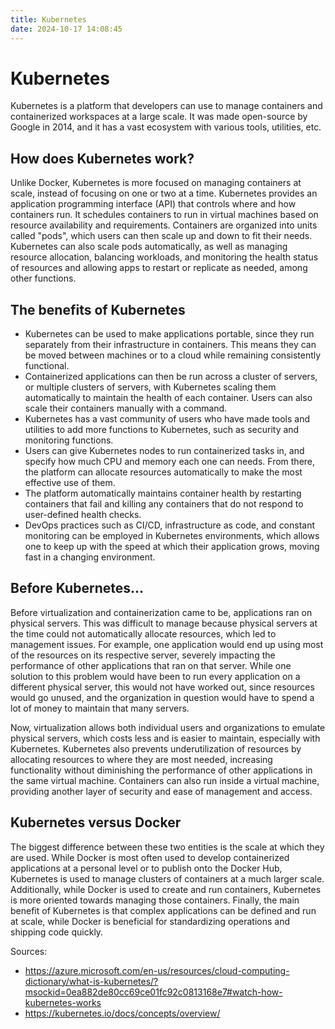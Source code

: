 ```yaml
---
title: Kubernetes
date: 2024-10-17 14:08:45
---
```

# Kubernetes
Kubernetes is a platform that developers can use to manage containers and containerized workspaces at a large scale. It was made open-source by Google in 2014, and it has a vast ecosystem with various tools, utilities, etc.

## How does Kubernetes work?
Unlike Docker, Kubernetes is more focused on managing containers at scale, instead of focusing on one or two at a time. Kubernetes provides an application programming interface (API) that controls where and how containers run. It schedules containers to run in virtual machines based on resource availability and requirements. Containers are organized into units called "pods", which users can then scale up and down to fit their needs. Kubernetes can also scale pods automatically, as well as managing resource allocation, balancing workloads, and monitoring the health status of resources and allowing apps to restart or replicate as needed, among other functions.

## The benefits of Kubernetes
* Kubernetes can be used to make applications portable, since they run separately from their infrastructure in containers. This means they can be moved between machines or to a cloud while remaining consistently functional.
* Containerized applications can then be run across a cluster of servers, or multiple clusters of servers, with Kubernetes scaling them automatically to maintain the health of each container. Users can also scale their containers manually with a command.
* Kubernetes has a vast community of users who have made tools and utilities to add more functions to Kubernetes, such as security and monitoring functions.
* Users can give Kubernetes nodes to run containerized tasks in, and specify how much CPU and memory each one can needs. From there, the platform can allocate resources automatically to make the most effective use of them. 
* The platform automatically maintains container health by restarting containers that fail and killing any containers that do not respond to user-defined health checks.
* DevOps practices such as CI/CD, infrastructure as code, and constant monitoring can be employed in Kubernetes environments, which allows one to keep up with the speed at which their application grows, moving fast in a changing environment.

## Before Kubernetes...
Before virtualization and containerization came to be, applications ran on physical servers. This was difficult to manage because physical servers at the time could not automatically allocate resources, which led to management issues. For example, one application would end up using most of the resources on its respective server, severely impacting the performance of other applications that ran on that server. While one solution to this problem would have been to run every application on a different physical server, this would not have worked out, since resources would go unused, and the organization in question would have to spend a lot of money to maintain that many servers. 

Now, virtualization allows both individual users and organizations to emulate physical servers, which costs less and is easier to maintain, especially with Kubernetes. Kubernetes also prevents underutilization of resources by allocating resources to where they are most needed, increasing functionality without diminishing the performance of other applications in the same virtual machine. Containers can also run inside a virtual machine, providing another layer of security and ease of management and access.

## Kubernetes versus Docker
The biggest difference between these two entities is the scale at which they are used. While Docker is most often used to develop containerized applications at a personal level or to publish onto the Docker Hub, Kubernetes is used to manage clusters of containers at a much larger scale. Additionally, while Docker is used to create and run containers, Kubernetes is more oriented towards managing those containers. Finally, the main benefit of Kubernetes is that complex applications can be defined and run at scale, while Docker is beneficial for standardizing operations and shipping code quickly.

Sources:

* https://azure.microsoft.com/en-us/resources/cloud-computing-dictionary/what-is-kubernetes/?msockid=0ea882de80cc69ce01fc92c0813168e7#watch-how-kubernetes-works
* https://kubernetes.io/docs/concepts/overview/